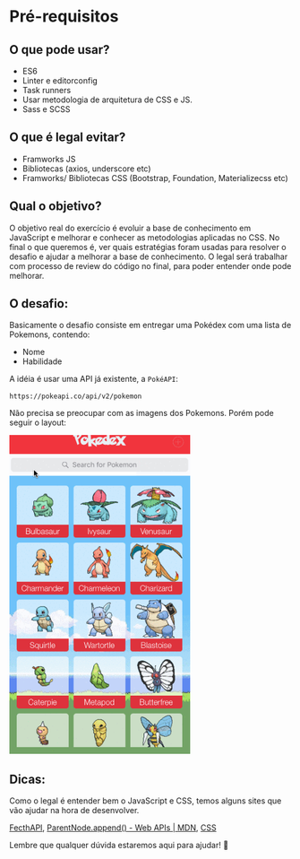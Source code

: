 # Pré-requisitos
## O que pode usar?
- ES6
- Linter e editorconfig
- Task runners
- Usar metodologia de arquitetura de CSS e JS.
- Sass e SCSS

## O que é legal evitar?
- Framworks JS
- Bibliotecas (axios, underscore etc)
- Framworks/ Bibliotecas CSS (Bootstrap, Foundation, Materializecss etc)

## Qual o objetivo?
O objetivo real do exercício é evoluir a base de conhecimento em JavaScript e melhorar e conhecer as metodologias aplicadas no CSS.
No final o que queremos é, ver quais estratégias foram usadas para resolver o desafio e ajudar a melhorar a base de conhecimento.
O legal será trabalhar com processo de review do código no final, para poder entender onde pode melhorar.

## O desafio:
Basicamente o desafio consiste em entregar uma Pokédex com uma lista de Pokemons, contendo:
- Nome
- Habilidade

A idéia é usar uma API já existente, a `PokéAPI`:
```
https://pokeapi.co/api/v2/pokemon
```

Não precisa se preocupar com as imagens dos Pokemons.
Porém pode seguir o layout:

![Pokedex](pokeDex.png)


## Dicas:
Como o legal é entender bem o JavaScript e CSS, temos alguns sites que vão ajudar na hora de desenvolver.

[FecthAPI](https://developer.mozilla.org/pt-BR/docs/Web/API/Fetch_API),
[ParentNode.append() - Web APIs | MDN](https://developer.mozilla.org/en-US/docs/Web/API/ParentNode/append),
[CSS](https://tableless.com.br/oocss-smacss-bem-dry-css-afinal-como-escrever-css/)

Lembre que qualquer dúvida estaremos aqui para ajudar! 🖤